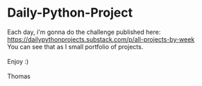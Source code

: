 # Daily-Python-Project
Each day, i'm gonna do the challenge published here: https://dailypythonprojects.substack.com/p/all-projects-by-week
\
You can see that as I small portfolio of projects.\
\
Enjoy :)\
\
Thomas 
